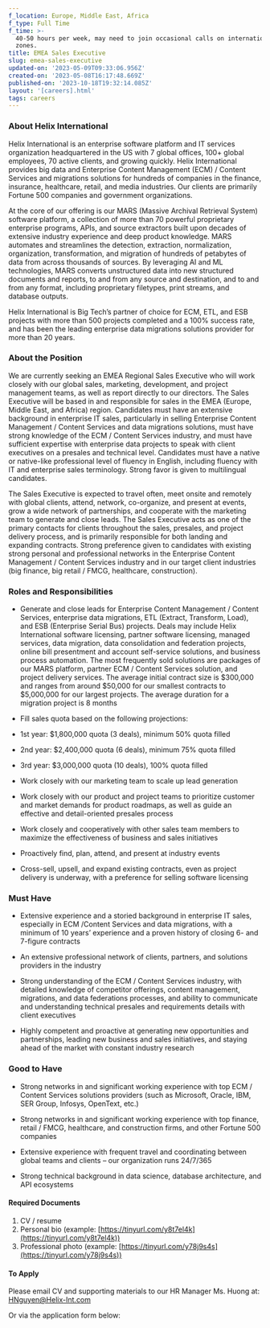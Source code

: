 ```yaml
---
f_location: Europe, Middle East, Africa
f_type: Full Time
f_time: >-
  40-50 hours per week, may need to join occasional calls on international time
  zones.
title: EMEA Sales Executive
slug: emea-sales-executive
updated-on: '2023-05-09T09:33:06.956Z'
created-on: '2023-05-08T16:17:48.669Z'
published-on: '2023-10-18T19:32:14.085Z'
layout: '[careers].html'
tags: careers
---
```


### **About Helix International**

Helix International is an enterprise software platform and IT services organization headquartered in the US with 7 global offices, 100+ global employees, 70 active clients, and growing quickly. Helix International provides big data and Enterprise Content Management (ECM) / Content Services and migrations solutions for hundreds of companies in the finance, insurance, healthcare, retail, and media industries. Our clients are primarily Fortune 500 companies and government organizations.

At the core of our offering is our MARS (Massive Archival Retrieval System) software platform, a collection of more than 70 powerful proprietary enterprise programs, APIs, and source extractors built upon decades of extensive industry experience and deep product knowledge. MARS automates and streamlines the detection, extraction, normalization, organization, transformation, and migration of hundreds of petabytes of data from across thousands of sources. By leveraging AI and ML technologies, MARS converts unstructured data into new structured documents and reports, to and from any source and destination, and to and from any format, including proprietary filetypes, print streams, and database outputs.

Helix International is Big Tech’s partner of choice for ECM, ETL, and ESB projects with more than 500 projects completed and a 100% success rate, and has been the leading enterprise data migrations solutions provider for more than 20 years.

### **About the Position**

We are currently seeking an EMEA Regional Sales Executive who will work closely with our global sales, marketing, development, and project management teams, as well as report directly to our directors. The Sales Executive will be based in and responsible for sales in the EMEA (Europe, Middle East, and Africa) region. Candidates must have an extensive background in enterprise IT sales, particularly in selling Enterprise Content Management / Content Services and data migrations solutions, must have strong knowledge of the ECM / Content Services industry, and must have sufficient expertise with enterprise data projects to speak with client executives on a presales and technical level. Candidates must have a native or native-like professional level of fluency in English, including fluency with IT and enterprise sales terminology. Strong favor is given to multilingual candidates.

The Sales Executive is expected to travel often, meet onsite and remotely with global clients, attend, network, co-organize, and present at events, grow a wide network of partnerships, and cooperate with the marketing team to generate and close leads. The Sales Executive acts as one of the primary contacts for clients throughout the sales, presales, and project delivery process, and is primarily responsible for both landing and expanding contracts. Strong preference given to candidates with existing strong personal and professional networks in the Enterprise Content Management / Content Services industry and in our target client industries (big finance, big retail / FMCG, healthcare, construction).

### **Roles and Responsibilities**

*   Generate and close leads for Enterprise Content Management / Content Services, enterprise data migrations, ETL (Extract, Transform, Load), and ESB (Enterprise Serial Bus) projects. Deals may include Helix International software licensing, partner software licensing, managed services, data migration, data consolidation and federation projects, online bill presentment and account self-service solutions, and business process automation. The most frequently sold solutions are packages of our MARS platform, partner ECM / Content Services solution, and project delivery services. The average initial contract size is $300,000 and ranges from around $50,000 for our smallest contracts to $5,000,000 for our largest projects. The average duration for a migration project is 8 months  
    
*   Fill sales quota based on the following projections:
*   1st year: $1,800,000 quota (3 deals), minimum 50% quota filled
*   2nd year: $2,400,000 quota (6 deals), minimum 75% quota filled
*   3rd year: $3,000,000 quota (10 deals), 100% quota filled
*   Work closely with our marketing team to scale up lead generation  
    
*   Work closely with our product and project teams to prioritize customer and market demands for product roadmaps, as well as guide an effective and detail-oriented presales process  
    
*   Work closely and cooperatively with other sales team members to maximize the effectiveness of business and sales initiatives  
    
*   Proactively find, plan, attend, and present at industry events  
    
*   Cross-sell, upsell, and expand existing contracts, even as project delivery is underway, with a preference for selling software licensing

### **Must Have**

*   Extensive experience and a storied background in enterprise IT sales, especially in ECM /Content Services and data migrations, with a minimum of 10 years’ experience and a proven history of closing 6- and 7-figure contracts  
    
*   An extensive professional network of clients, partners, and solutions providers in the industry  
    
*   Strong understanding of the ECM / Content Services industry, with detailed knowledge of competitor offerings, content management, migrations, and data federations processes, and ability to communicate and understanding technical presales and requirements details with client executives  
    
*   Highly competent and proactive at generating new opportunities and partnerships, leading new business and sales initiatives, and staying ahead of the market with constant industry research

### **Good to Have**

*   Strong networks in and significant working experience with top ECM / Content Services solutions providers (such as Microsoft, Oracle, IBM, SER Group, Infosys, OpenText, etc.)  
    
*   Strong networks in and significant working experience with top finance, retail / FMCG, healthcare, and construction firms, and other Fortune 500 companies  
    
*   Extensive experience with frequent travel and coordinating between global teams and clients – our organization runs 24/7/365  
    
*   Strong technical background in data science, database architecture, and API ecosystems

#### Required Documents

1.  CV / resume
2.  Personal bio (example: [https://tinyurl.com/y8t7el4k](https://tinyurl.com/y8t7el4k))
3.  Professional photo (example: [https://tinyurl.com/y78j9s4s](https://tinyurl.com/y78j9s4s))

#### To Apply

Please email CV and supporting materials to our HR Manager Ms. Huong at: [HNguyen@Helix-Int.com](mailto:HNguyen@Helix-Int.com)

Or via the application form below:
